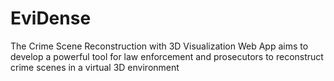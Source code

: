 # EviDense
The Crime Scene Reconstruction with 3D Visualization Web App aims to develop a powerful tool for law enforcement and prosecutors to reconstruct crime scenes in a virtual 3D environment
